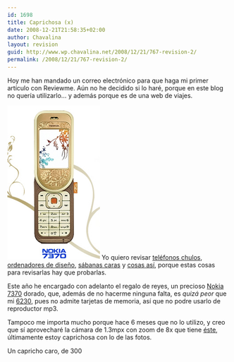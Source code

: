 ```yaml
---
id: 1698
title: Caprichosa (x)
date: 2008-12-21T21:58:35+02:00
author: Chavalina
layout: revision
guid: http://www.wp.chavalina.net/2008/12/21/767-revision-2/
permalink: /2008/12/21/767-revision-2/
---
```

Hoy me han mandado un correo electrónico para que haga mi primer art&iacute;culo con Reviewme. A&uacute;n no he decidido si lo haré, porque en este blog no quer&iacute;a utilizarlo… y además porque es de una web de viajes.

<img class="imgizqda" src="/imagenes/fotos/7370.jpg" alt="Nokia 7370" /> Yo quiero revisar <a href="http://chavalina.net/comentar.php?idpost=483" target="_blank">teléfonos chulos</a>, <a href="http://chavalina.net/comentar.php?idpost=60" target="_blank">ordenadores de dise&ntilde;o</a>, <a href="http://chavalina.net/comentar.php?idpost=235" target="_blank">sábanas caras</a> y <a href="http://chavalina.net/comentar.php?idpost=288" target="_blank">cosas as&iacute;</a>, porque estas cosas para revisarlas hay que probarlas.

Este a&ntilde;o he encargado con adelanto el regalo de reyes, un precioso <a href="http://www.nokia.es/A4180106" target="_blank">Nokia 7370</a> dorado, que, además de no hacerme ninguna falta, es _quizá peor_ que mi <a href="http://chavalina.net/comentar.php?idpost=48" target="_blank">6230</a>, pues no admite tarjetas de memoria, as&iacute; que no podre usarlo de reproductor mp3. 

Tampoco me importa mucho porque hace 6 meses que no lo utilizo, y creo que s&iacute; aprovecharé la cámara de 1.3mpx con zoom de 8x que tiene <a href="http://www.nokia.es/A4180106" target="_blank">éste</a>, &uacute;ltimamente estoy caprichosa con lo de las fotos.

Un capricho caro, de 300